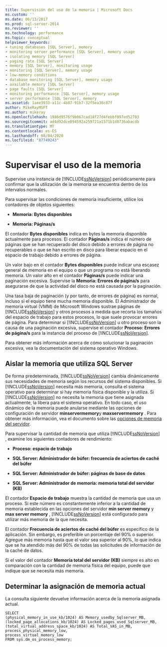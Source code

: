 ```yaml
---
title: Supervisión del uso de la memoria | Microsoft Docs
ms.custom: ''
ms.date: 06/13/2017
ms.prod: sql-server-2014
ms.reviewer: ''
ms.technology: performance
ms.topic: conceptual
helpviewer_keywords:
- tuning databases [SQL Server], memory
- monitoring server performance [SQL Server], memory usage
- isolating memory [SQL Server]
- paging rate [SQL Server]
- memory [SQL Server], monitoring usage
- monitoring [SQL Server], memory usage
- low-memory conditions
- database monitoring [SQL Server], memory usage
- available memory [SQL Server]
- page faults [SQL Server]
- monitoring performance [SQL Server], memory usage
- server performance [SQL Server], memory
ms.assetid: 1aee3933-a11c-4b87-91b7-32f5ea38c87f
author: MikeRayMSFT
ms.author: mikeray
ms.openlocfilehash: 1986d9576f9b067cad18f27d4febbf097ed52703
ms.sourcegitcommit: ad4d92dce894592a259721a1571b1d8736abacdb
ms.translationtype: MT
ms.contentlocale: es-ES
ms.lasthandoff: 08/04/2020
ms.locfileid: "87749243"
---
```

# <a name="monitor-memory-usage"></a>Supervisar el uso de la memoria
  Supervise una instancia de [!INCLUDE[ssNoVersion](../../includes/ssnoversion-md.md)] periódicamente para confirmar que la utilización de la memoria se encuentra dentro de los intervalos normales.  
  
 Para supervisar las condiciones de memoria insuficiente, utilice los contadores de objetos siguientes:  
  
-   **Memoria: Bytes disponibles**  
  
-   **Memoria: Páginas/s**  
  
 El contador **Bytes disponibles** indica en bytes la memoria disponible actualmente para procesos. El contador **Páginas/s** indica el número de páginas que se han recuperado del disco debido a errores de página no recuperables o que se han escrito en disco para liberar espacio en el espacio de trabajo debido a errores de página.  
  
 Un valor bajo en el contador **Bytes disponibles** puede indicar una escasez general de memoria en el equipo o que un programa no está liberando memoria. Un valor alto en el contador **Páginas/s** puede indicar una paginación excesiva. Supervise la **Memoria: Errores de página/s** para asegurarse de que la actividad del disco no está causada por la paginación.  
  
 Una tasa baja de paginación (y por tanto, de errores de página) es normal, incluso si el equipo tiene mucha memoria disponible. El Administrador de memoria virtual (VMM) de Microsoft Windows sustrae páginas de [!INCLUDE[ssNoVersion](../../includes/ssnoversion-md.md)] y otros procesos a medida que recorta los tamaños del espacio de trabajo para estos procesos, lo que suele provocar errores de página. Para determinar si [!INCLUDE[ssNoVersion](../../includes/ssnoversion-md.md)] u otro proceso son la causa de una paginación excesiva, supervise el contador **Proceso: Errores de página/s** para la instancia del proceso de [!INCLUDE[ssNoVersion](../../includes/ssnoversion-md.md)].  
  
 Para obtener más información acerca de cómo solucionar la paginación excesiva, vea la documentación del sistema operativo Windows.  
  
## <a name="isolating-memory-used-by-sql-server"></a>Aislar la memoria que utiliza SQL Server  
 De forma predeterminada, [!INCLUDE[ssNoVersion](../../includes/ssnoversion-md.md)] cambia dinámicamente sus necesidades de memoria según los recursos del sistema disponibles. Si [!INCLUDE[ssNoVersion](../../includes/ssnoversion-md.md)] necesita más memoria, consulta el sistema operativo para determinar si hay memoria física disponible y la utiliza. Si [!INCLUDE[ssNoVersion](../../includes/ssnoversion-md.md)] no necesita la memoria que tiene asignada actualmente, la libera para el sistema operativo. En todo caso, el uso dinámico de la memoria puede anularse mediante las opciones de configuración de servidor **minservermemory**y **maxservermemory** . Para obtener más información, vea el documento sobre las [opciones de memoria del servidor](../../database-engine/configure-windows/server-memory-server-configuration-options.md).  
  
 Para supervisar la cantidad de memoria que utiliza [!INCLUDE[ssNoVersion](../../includes/ssnoversion-md.md)] , examine los siguientes contadores de rendimiento:  
  
-   **Proceso: espacio de trabajo**  
  
-   **SQL Server: Administrador de búfer: frecuencia de aciertos de caché del búfer**  
  
-   **SQL Server: Administrador de búfer: páginas de base de datos**  
  
-   **SQL Server: Administrador de memoria: memoria total del servidor (KB)**  
  
 El contador **Espacio de trabajo** muestra la cantidad de memoria que usa un proceso. Si este número es constantemente inferior a la cantidad de memoria establecida en las opciones del servidor **min server memory** y **max server memory** , [!INCLUDE[ssNoVersion](../../includes/ssnoversion-md.md)] está configurado para utilizar más memoria de la que necesita.  
  
 El contador **Frecuencia de aciertos de caché del búfer** es específico de la aplicación. Sin embargo, es preferible un porcentaje del 90% o superior. Agregue más memoria hasta que el valor sea superior al 90%, lo que indica que se ha atendido más del 90% de todas las solicitudes de información de la caché de datos.  
  
 Si el valor del contador **Memoria total del servidor (KB)** siempre es alto en comparación con la cantidad de memoria física del equipo, puede que indique que se necesita más memoria.  
  
## <a name="determining-current-memory-allocation"></a>Determinar la asignación de memoria actual  
 La consulta siguiente devuelve información acerca de la memoria asignada actual.  
  
```  
SELECT  
(physical_memory_in_use_kb/1024) AS Memory_usedby_Sqlserver_MB,  
(locked_page_allocations_kb/1024) AS Locked_pages_used_Sqlserver_MB,  
(total_virtual_address_space_kb/1024) AS Total_VAS_in_MB,  
process_physical_memory_low,  
process_virtual_memory_low  
FROM sys.dm_os_process_memory;  
```  
  
  
